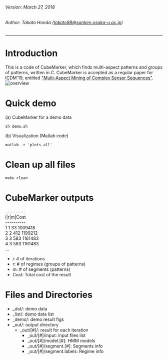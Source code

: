 ###### Version: March 27, 2018
###### Author: Takato Honda (takato88@sanken.osaka-u.ac.jp)
---
# Introduction
This is a code of CubeMarker, which finds multi-aspect patterns and groups of patterns, written in C. CubeMarker is accepted as a regular paper for ICDM'19, entitled ["Multi-Aspect Mining of Complex Sensor Sequences"](https:takatohonda.github.io/paper/paper-icdm19.pdf).
![overview](http://takatohonda.github.io/assets/img/overview.png)

# Quick demo
(a) CubeMarker for a demo data
```
sh demo.sh 
```
(b) Visualization (Matlab code)
```
matlab -r 'plots_all' 
```
# Clean up all files
```
make clean
```
# CubeMarker outputs
\----------  
i|r|m|Cost  
\----------  
1 1 33 1009418  
2 2 412 1199212  
3 3 583 1161483  
4 3 583 1161483  
...

* i: # of iterations
* r: # of regimes (groups of patterns)
* m: # of segments (patterns)
* Cost: Total cost of the result

# Files and Directories
* _dat/: demo data
* _list/: demo data list
* _demo/: demo result figs
* _out/: output directory
    * _out/[#]/: result for each iteration
        - _out/[#]/input: input files list
        - _out/[#]/model.[#]: HMM models
        - _out/[#]/segment.[#]: Segments info
        - _out/[#]/segment.labels: Regime info
